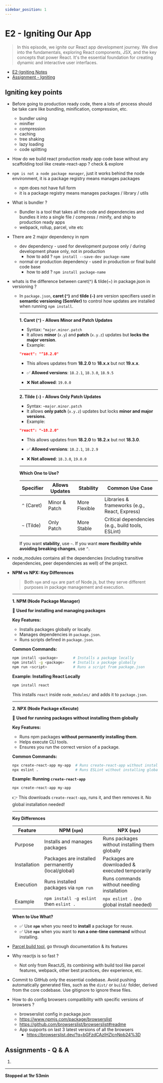 ```yaml
---
sidebar_position: 1
---
```


# E2 - Igniting Our App

> In this episode, we ignite our React app development journey. We dive into the fundamentals, exploring React components, JSX, and the key concepts that power React. It's the essential foundation for creating dynamic and interactive user interfaces.

- [E2-Igniting Notes](https://github.com/pravn27/reactjs-tech-doc/blob/master/docs/reactjs-course-tutorials/namaste-reactjs-course/readerDoc/E2-Igniting-Our-App/E2-Igniting-Our-App.pdf)
- [Assignment - Igniting ](https://github.com/pravn27/reactjs-tech-doc/blob/master/docs/reactjs-course-tutorials/namaste-reactjs-course/readerDoc/E2-Igniting-Our-App/Assignment-Igniting.pdf)

## Igniting key points

- Before going to production ready code, there a lots of process should be take care like bundling, minification, compression, etc.
  - bundler using
  - minifier
  - compression
  - caching
  - tree shaking
  - lazy loading
  - code splitting
- How do we build react production ready app code base without any scaffolding tool like create-react-app ? check & explore
- `npm is not a node package manager`, just it works behind the node environment, it is a package registry means manages packages
  - npm does not have full form
  - it is a package registry means manages packages / library / utils
- What is bundler ?
  - Bundler is a tool that takes all the code and dependencies and bundles it into a single file / compress / minify, and ship to production ready apps
  - webpack, rollup, parcel, vite etc
- There are 2 major dependency in npm
  - dev dependency - used for development purpose only / during development phase only, not in production
    - how to add ? `npm install --save-dev package-name`
  - normal or production dependency - used in production or final build code base
    - how to add ? `npm install package-name`
- whats is the difference between caret(^) & tilde(~) in package.json in versioning ?

  - In `package.json`, **caret (`^`)** and **tilde (`~`)** are version specifiers used in **semantic versioning (SemVer)** to control how updates are installed when running `npm install`.

    ***

    **1. Caret (`^`) - Allows Minor and Patch Updates**

    - Syntax: `^major.minor.patch`
    - It allows **minor** (`x.y`) and **patch** (`x.y.z`) updates but **locks the major version**.
    - Example:

    ```json
    "react": "^18.2.0"
    ```

    - This allows updates from **18.2.0** to **18.x.x** but not **19.x.x**.

    - ✅ **Allowed versions**: `18.2.1`, `18.3.0`, `18.9.5`
    - ❌ **Not allowed**: `19.0.0`

    ***

    **2. Tilde (`~`) - Allows Only Patch Updates**

    - Syntax: `~major.minor.patch`
    - It allows **only patch** (`x.y.z`) updates but locks **minor and major versions**.
    - Example:

    ```json
    "react": "~18.2.0"
    ```

    - This allows updates from **18.2.0** to **18.2.x** but not **18.3.0**.

    - ✅ **Allowed versions**: `18.2.1`, `18.2.9`
    - ❌ **Not allowed**: `18.3.0`, `19.0.0`

    ***

    **Which One to Use?**

    | Specifier   | Allows Updates | Stability     | Common Use Case                                   |
    | ----------- | -------------- | ------------- | ------------------------------------------------- |
    | `^` (Caret) | Minor & Patch  | More Flexible | Libraries & frameworks (e.g., React, Express)     |
    | `~` (Tilde) | Only Patch     | More Stable   | Critical dependencies (e.g., build tools, ESLint) |

    If you want **stability**, use `~`. If you want **more flexibility while avoiding breaking changes**, use `^`.

- node_modules contains all the dependencies (including transitive dependencies, peer dependencies as well) of the project.

- **NPM vs NPX: Key Differences**

  > Both `npm` and `npx` are part of Node.js, but they serve different purposes in package management and execution.

  ***

  **1. NPM (Node Package Manager)**

  📌 **Used for installing and managing packages**

  **Key Features:**

  - Installs packages globally or locally.
  - Manages dependencies in `package.json`.
  - Runs scripts defined in `package.json`.

  **Common Commands:**

  ```sh
  npm install <package>       # Installs a package locally
  npm install -g <package>    # Installs a package globally
  npm run <script>            # Runs a script from package.json
  ```

  **Example: Installing React Locally**

  ```sh
  npm install react
  ```

  This installs `react` inside `node_modules/` and adds it to `package.json`.

  ***

  **2. NPX (Node Package eXecute)**

  📌 **Used for running packages without installing them globally**

  **Key Features:**

  - Runs npm packages **without permanently installing them**.
  - Helps execute CLI tools.
  - Ensures you run the correct version of a package.

  **Common Commands:**

  ```sh
  npx create-react-app my-app  # Runs create-react-app without installing it
  npx eslint .                 # Runs ESLint without installing globally
  ```

  **Example: Running `create-react-app`**

  ```sh
  npx create-react-app my-app
  ```

  👉 This downloads `create-react-app`, runs it, and then removes it. No global installation needed!

  ***

  **Key Differences**

  | Feature      | NPM (`npm`)                                       | NPX (`npx`)                                    |
  | ------------ | ------------------------------------------------- | ---------------------------------------------- |
  | Purpose      | Installs and manages packages                     | Runs packages without installing them globally |
  | Installation | Packages are installed permanently (local/global) | Packages are downloaded & executed temporarily |
  | Execution    | Runs installed packages via `npm run`             | Runs commands without needing installation     |
  | Example      | `npm install -g eslint` then `eslint .`           | `npx eslint .` (no global install needed)      |

  **When to Use What?**

  - ✅ Use **`npm`** when you need to **install** a package for reuse.
  - ✅ Use **`npx`** when you want to **run a one-time command** without installing.

- [Parcel build tool](https://parceljs.org/), go through documentation & its features

- Why reactjs is so fast ?

  - Not only from ReactJS, its combining with build tool like parcel features, webpack, other best practices, dev experience, etc.

- Commit to GitHub only the essential codebase. Avoid pushing automatically generated files, such as the `dist/` or `build/` folder, derived from the core codebase. Use gitignore to ignore these files.

- How to do config browsers compatibility with specific versions of browsers ?
  - browserslist config in package.json
  - https://www.npmjs.com/package/browserslist
  - https://github.com/browserslist/browserslist#readme
  - App supports on last 3 latest versions of all the browsers
    - https://browserslist.dev/?q=bGFzdCAzIHZlcnNpb24%3D

## Assignments - Q & A

1.

---

**Stopped at 1hr 53min**
